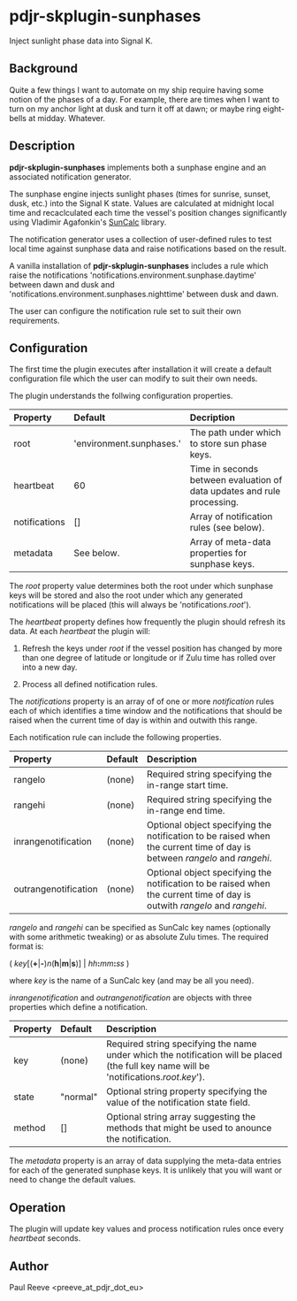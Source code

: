 # pdjr-skplugin-sunphases

Inject sunlight phase data into Signal K.

## Background

Quite a few things I want to automate on my ship require having some
notion of the phases of a day.
For example, there are times when I want to turn on my anchor light
at dusk and turn it off at dawn; or maybe ring eight-bells at midday.
Whatever.

## Description

__pdjr-skplugin-sunphases__ implements both a sunphase engine and an
associated notification generator.

The sunphase engine injects sunlight phases (times for sunrise, sunset,
dusk, etc.) into the Signal K state.
Values are calculated at midnight local time and recaclculated each
time the vessel's position changes significantly using Vladimir
Agafonkin's [SunCalc](https://github.com/mourner/suncalc) library.

The notification generator uses a collection of user-defined rules to
test local time against sunphase data and raise notifications based on
the result.

A vanilla installation of __pdjr-skplugin-sunphases__ includes a rule
which raise the notifications
'notifications.environment.sunphase.daytime' between dawn and dusk and
'notifications.environment.sunphases.nighttime' between dusk and dawn.

The user can configure the notification rule set to suit their own
requirements.  

## Configuration

The first time the plugin executes after installation it will create a
default configuration file which the user can modify to suit their own
needs.

The plugin understands the follwing configuration properties.

| Property      | Default                  | Decription |
| :------------ | :----------------------- | :--------- |
| root          | 'environment.sunphases.' | The path under which to store sun phase keys. |
| heartbeat     | 60                       | Time in seconds between evaluation of data updates and rule processing. |
| notifications | []                       | Array of notification rules (see below). |
| metadata      | See below.               | Array of meta-data properties for sunphase keys. |

The *root* property value determines both the root under which sunphase
keys will be stored and also the root under which any generated
notifications will be placed (this will always be 'notifications.*root*').

The *heartbeat* property defines how frequently the plugin should
refresh its data.
At each *heartbeat* the plugin will:

1. Refresh the keys under *root* if the vessel position has changed by
   more than one degree of latitude or longitude or if Zulu time has
   rolled over into a new day.

2. Process all defined notification rules.

The *notifications* property is an array of of one or more
*notification* rules each of which identifies a time window and the
notifications that should be raised when the current time of day is
within and outwith this range.

Each notification rule can include the following properties.

| Property             | Default | Description |
| :------------------- | :------ | :---------- |
| rangelo              | (none)  | Required string specifying the in-range start time. |
| rangehi              | (none)  | Required string specifying the in-range end time. |
| inrangenotification  | (none)  | Optional object specifying the notification to be raised when the current time of day is between *rangelo* and *rangehi*. |
| outrangenotification | (none)  | Optional object specifying the notification to be raised when the current time of day is outwith *rangelo* and *rangehi*. |

*rangelo* and *rangehi* can be specified as SunCalc key names
(optionally with some arithmetic tweaking) or as absolute Zulu times.
The required format is:

( *key*[(__+__|__-__)*n*(__h__|__m__|__s__)] | *hh*__:__*mm*__:__*ss* )

where *key* is the name of a SunCalc key (and may be all you need).

*inrangenotification* and *outrangenotification* are objects with three
properties which define a notification.

| Property | Default  | Description |
| :------- | :------- | :---------- |
| key      | (none)   | Required string specifying the name under which the notification will be placed (the full key name will be 'notifications.*root*.*key*'). |
| state    | "normal" | Optional string property specifying the value of the notification state field. |
| method   | []       | Optional string array suggesting the methods that might be used to anounce the notification. |

The *metadata* property is an array of data supplying the meta-data
entries for each of the generated sunphase keys.
It is unlikely that you will want or need to change the default values.

## Operation

The plugin will update key values and process notification rules once
every *heartbeat* seconds.

## Author

Paul Reeve <preeve_at_pdjr_dot_eu>

